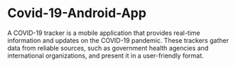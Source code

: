 # Covid-19-Android-App
A COVID-19 tracker is a mobile application that provides real-time information and updates on the COVID-19 pandemic. These trackers gather data from reliable sources, such as government health agencies and international organizations, and present it in a user-friendly format.
